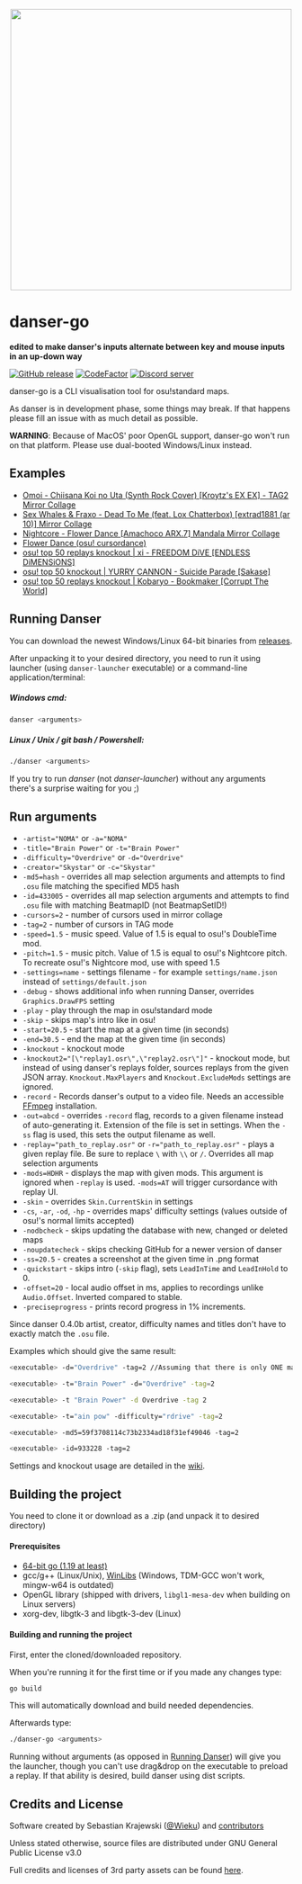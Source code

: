 <p align="center">
  <img width="500px" src="assets/textures/coinbig.png"/>
</p>

# danser-go

**edited to make danser's inputs alternate between key and mouse inputs in an up-down way**

[![GitHub release](https://img.shields.io/github/release/wieku/danser-go.svg)](https://github.com/Wieku/danser-go/releases/latest)
[![CodeFactor](https://www.codefactor.io/repository/github/wieku/danser-go/badge)](https://www.codefactor.io/repository/github/wieku/danser-go)
[![Discord server](https://img.shields.io/discord/713705871758065685.svg?label=&logo=discord&logoColor=ffffff&color=7389D8&labelColor=6A7EC2)](https://discord.gg/UTPvbe8)

danser-go is a CLI visualisation tool for osu!standard maps.

As danser is in development phase, some things may break. If that happens please fill an issue with as much detail as possible.

**WARNING**: Because of MacOS' poor OpenGL support, danser-go won't run on that platform. Please use dual-booted Windows/Linux instead.

## Examples
* [Omoi - Chiisana Koi no Uta (Synth Rock Cover) [Kroytz's EX EX] - TAG2 Mirror Collage](https://youtu.be/Vo0Pbpu113Y)
* [Sex Whales & Fraxo - Dead To Me (feat. Lox Chatterbox) [extrad1881 (ar 10)] Mirror Collage](https://youtu.be/KCHqrVGdXrk)
* [Nightcore - Flower Dance [Amachoco ARX.7] Mandala Mirror Collage](https://youtu.be/HBC89S-UwFc)
* [Flower Dance (osu! cursordance)](https://youtu.be/lcnnz3fN3bs)
* [osu! top 50 replays knockout | xi - FREEDOM DiVE [ENDLESS DiMENSiONS]](https://youtu.be/kzr_Sr0Shuc)
* [osu! top 50 knockout | YURRY CANNON - Suicide Parade [Sakase]](https://youtu.be/GS_yoq5MJMU)
* [osu! top 50 replays knockout | Kobaryo - Bookmaker [Corrupt The World]](https://youtu.be/SJqkP1IDUq0)

## Running Danser

You can download the newest Windows/Linux 64-bit binaries from [releases](https://github.com/Wieku/danser-go/releases).

After unpacking it to your desired directory, you need to run it using launcher (using `danser-launcher` executable) or
a command-line application/terminal:

##### Windows cmd:
```bash
danser <arguments>
```

##### Linux / Unix / git bash / Powershell:
```bash
./danser <arguments>
```

If you try to run *danser* (not *danser-launcher*) without any arguments there's a surprise waiting for you ;)

## Run arguments
* `-artist="NOMA"` or `-a="NOMA"`
* `-title="Brain Power"` or `-t="Brain Power"`
* `-difficulty="Overdrive"` or `-d="Overdrive"`
* `-creator="Skystar"` or `-c="Skystar"`
* `-md5=hash` - overrides all map selection arguments and attempts to find `.osu` file matching the specified MD5 hash
* `-id=433005` - overrides all map selection arguments and attempts to find `.osu` file with matching BeatmapID (not BeatmapSetID!)
* `-cursors=2` - number of cursors used in mirror collage
* `-tag=2` - number of cursors in TAG mode
* `-speed=1.5` - music speed. Value of 1.5 is equal to osu!'s DoubleTime mod.
* `-pitch=1.5` - music pitch. Value of 1.5 is equal to osu!'s Nightcore pitch. To recreate osu!'s Nightcore mod, use
  with speed 1.5
* `-settings=name` - settings filename - for example `settings/name.json` instead of `settings/default.json`
* `-debug` - shows additional info when running Danser, overrides `Graphics.DrawFPS` setting
* `-play` - play through the map in osu!standard mode
* `-skip` - skips map's intro like in osu!
* `-start=20.5` - start the map at a given time (in seconds)
* `-end=30.5` - end the map at the given time (in seconds)
* `-knockout` - knockout mode
* `-knockout2="[\"replay1.osr\",\"replay2.osr\"]"` - knockout mode, but instead of using danser's replays folder,
  sources replays from the given JSON array. `Knockout.MaxPlayers` and `Knockout.ExcludeMods` settings are ignored.
* `-record` - Records danser's output to a video file. Needs an
  accessible [FFmpeg](https://github.com/Wieku/danser-go/wiki/FFmpeg) installation.
* `-out=abcd` - overrides `-record` flag, records to a given filename instead of auto-generating it. Extension of the
  file is set in settings. When the `-ss` flag is used, this sets the output filename as well.
* `-replay="path_to_replay.osr"` or `-r="path_to_replay.osr"` - plays a given replay file. Be sure to replace `\`
  with `\\` or `/`. Overrides all map selection arguments
* `-mods=HDHR` - displays the map with given mods. This argument is ignored when `-replay` is used. `-mods=AT` will
  trigger cursordance with replay UI.
* `-skin` - overrides `Skin.CurrentSkin` in settings
* `-cs`, `-ar`, `-od`, `-hp` - overrides maps' difficulty settings (values outside of osu!'s normal limits accepted)
* `-nodbcheck` - skips updating the database with new, changed or deleted maps
* `-noupdatecheck` - skips checking GitHub for a newer version of danser
* `-ss=20.5` - creates a screenshot at the given time in .png format
* `-quickstart` - skips intro (`-skip` flag), sets `LeadInTime` and `LeadInHold` to 0.
* `-offset=20` - local audio offset in ms, applies to recordings unlike `Audio.Offset`. Inverted compared to stable.
* `-preciseprogress` - prints record progress in 1% increments.

Since danser 0.4.0b artist, creator, difficulty names and titles don't have to exactly match the `.osu` file. 

Examples which should give the same result:

```bash
<executable> -d="Overdrive" -tag=2 //Assuming that there is only ONE map with "Overdrive" as its difficulty name

<executable> -t="Brain Power" -d="Overdrive" -tag=2

<executable> -t "Brain Power" -d Overdrive -tag 2

<executable> -t="ain pow" -difficulty="rdrive" -tag=2

<executable> -md5=59f3708114c73b2334ad18f31ef49046 -tag=2

<executable> -id=933228 -tag=2
```

Settings and knockout usage are detailed in the [wiki](https://github.com/Wieku/danser-go/wiki).

## Building the project
You need to clone it or download as a .zip (and unpack it to desired directory)

#### Prerequisites

* [64-bit go (1.19 at least)](https://go.dev/dl/)
* gcc/g++ (Linux/Unix), [WinLibs](http://winlibs.com/) (Windows, TDM-GCC won't work, mingw-w64 is outdated)
* OpenGL library (shipped with drivers, `libgl1-mesa-dev` when building on Linux servers)
* xorg-dev, libgtk-3 and libgtk-3-dev (Linux)

#### Building and running the project

First, enter the cloned/downloaded repository.

When you're running it for the first time or if you made any changes type:

```bash
go build
```

This will automatically download and build needed dependencies.

Afterwards type:

```bash
./danser-go <arguments>
```

Running without arguments (as opposed in [Running Danser](#running-danser)) will give you the launcher, though you can't
use drag&drop on the executable to preload a replay. If that ability is desired, build danser using dist scripts.


## Credits and License

Software created by Sebastian Krajewski ([@Wieku](https://github.com/Wieku)) and [contributors](https://github.com/Wieku/danser-go/graphs/contributors)

Unless stated otherwise, source files are distributed under GNU General Public License v3.0

Full credits and licenses of 3rd party assets can be found [here](CREDITS.md).
